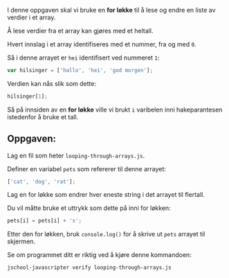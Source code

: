 I denne oppgaven skal vi bruke en **for løkke** til å lese og endre en liste av verdier i et array.

Å lese verdier fra et array kan gjøres med et heltall.

Hvert innslag i et array identifiseres med et nummer, fra og med `0`.

Så i denne arrayet er `hei` identifisert ved nummeret `1`:

```js
var hilsinger = ['hallo', 'hei', 'god morgen'];
```

Verdien kan nås slik som dette:

```js
hilsinger[1];
```

Så på innsiden av en **for løkke** ville vi brukt `i` varibelen inni hakeparantesen istedenfor å bruke et tall.

## Oppgaven:

Lag en fil som heter `looping-through-arrays.js`.

Definer en variabel `pets` som refererer til denne arrayet:

```js
['cat', 'dog', 'rat'];
```

Lag en for løkke som endrer hver eneste string i det arrayet til flertall.

Du vil måtte bruke et uttrykk som dette på inni for løkken:

```js
pets[i] = pets[i] + 's';
```

Etter den for løkken, bruk `console.log()` for å skrive ut `pets` arrayet til skjermen.

Se om programmet ditt er riktig ved å kjøre denne kommandoen:

```bash
jschool-javascripter verify looping-through-arrays.js
```
